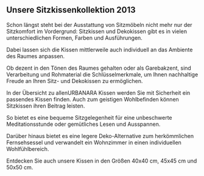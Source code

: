 Unsere Sitzkissenkollektion 2013
--------------------------------

Schon längst steht bei der Ausstattung von Sitzmöbeln nicht mehr nur der Sitzkomfort im Vordergrund: Sitzkissen und Dekokissen gibt es in vielen unterschiedlichen Formen, Farben und Ausführungen.

Dabei lassen sich die Kissen mittlerweile auch individuell an das Ambiente des Raumes anpassen.

Ob dezent in den Tönen des Raumes gehalten oder als Garebakzent, sind Verarbeitung und Rohmaterial die Schlüsselmerkmale, um Ihnen nachhaltige Freude an Ihren Sitz- und Dekokissen zu ermöglichen.

In der Übersicht zu allenURBANARA Kissen werden Sie mit Sicherheit ein passendes Kissen finden.
Auch zum geistigen Wohlbefinden können Sitzkissen ihren Beitrag leisten.

So bietet es eine bequeme Sitzgelegenheit für eine unbeschwerte Meditationsstunde oder gemütliches Lesen und Ausspannen.

Darüber hinaus bietet es eine legere Deko-Alternative zum herkömmlichen Fernsehsessel und verwandelt ein Wohnzimmer in einen individuellen Wohlfühlbereich.

Entdecken Sie auch unsere Kissen in den Größen 40x40 cm, 45x45 cm und 50x50 cm.
